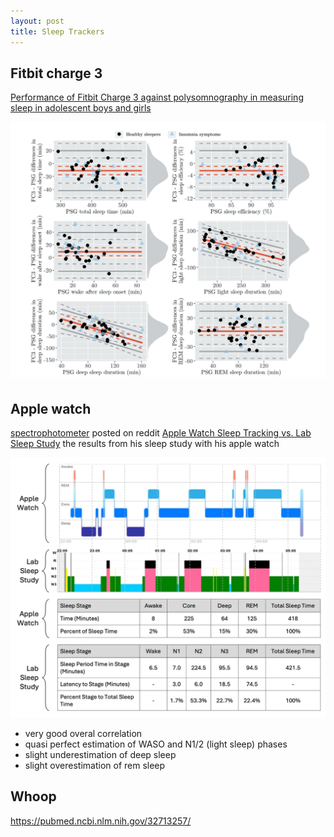 ```yaml
---
layout: post
title: Sleep Trackers
---
```


## Fitbit charge 3
[Performance of Fitbit Charge 3 against polysomnography in measuring sleep in adolescent boys and girls](https://www.tandfonline.com/doi/full/10.1080/07420528.2021.1903481)

![alt text](charge3.png)

## Apple watch

[spectrophotometer](https://www.reddit.com/user/spectrophotometer/) posted on reddit [Apple Watch Sleep Tracking vs. Lab Sleep Study](https://www.reddit.com/r/AppleWatch/comments/1azsig3/apple_watch_sleep_tracking_vs_lab_sleep_study/?rdt=49029) the results from his sleep study with his apple watch

![alt text](image.png)

- very good overal correlation
- quasi perfect estimation of WASO and N1/2 (light sleep) phases
- slight underestimation of deep sleep
- slight overestimation of rem sleep

## Whoop

https://pubmed.ncbi.nlm.nih.gov/32713257/
